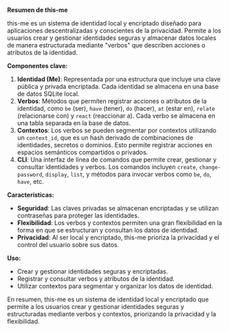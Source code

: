 **Resumen de this-me**

this-me es un sistema de identidad local y encriptado diseñado para aplicaciones descentralizadas y conscientes de la privacidad. Permite a los usuarios crear y gestionar identidades seguras y almacenar datos locales de manera estructurada mediante "verbos" que describen acciones o atributos de la identidad.

**Componentes clave:**

1. **Identidad (Me)**: Representada por una estructura que incluye una clave pública y privada encriptada. Cada identidad se almacena en una base de datos SQLite local.
2. **Verbos**: Métodos que permiten registrar acciones o atributos de la identidad, como `be` (ser), `have` (tener), `do` (hacer), `at` (estar en), `relate` (relacionarse con) y `react` (reaccionar a). Cada verbo se almacena en una tabla separada en la base de datos.
3. **Contextos**: Los verbos se pueden segmentar por contextos utilizando un `context_id`, que es un hash derivado de combinaciones de identidades, secretos o dominios. Esto permite registrar acciones en espacios semánticos compartidos o privados.
4. **CLI**: Una interfaz de línea de comandos que permite crear, gestionar y consultar identidades y verbos. Los comandos incluyen `create`, `change-password`, `display`, `list`, y métodos para invocar verbos como `be`, `do`, `have`, etc.

**Características:**

- **Seguridad**: Las claves privadas se almacenan encriptadas y se utilizan contraseñas para proteger las identidades.
- **Flexibilidad**: Los verbos y contextos permiten una gran flexibilidad en la forma en que se estructuran y consultan los datos de identidad.
- **Privacidad**: Al ser local y encriptado, this-me prioriza la privacidad y el control del usuario sobre sus datos.

**Uso:**

- Crear y gestionar identidades seguras y encriptadas.
- Registrar y consultar verbos y atributos de la identidad.
- Utilizar contextos para segmentar y organizar los datos de identidad.

En resumen, this-me es un sistema de identidad local y encriptado que permite a los usuarios crear y gestionar identidades seguras y estructuradas mediante verbos y contextos, priorizando la privacidad y la flexibilidad.